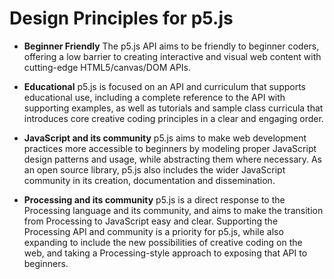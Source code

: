 # Design Principles for p5.js

- **Beginner Friendly** The p5.js API aims to be friendly to beginner coders, offering a low barrier to creating interactive and visual web content with cutting-edge HTML5/canvas/DOM APIs.

- **Educational** p5.js is focused on an API and curriculum that supports educational use, including a complete reference to the API with supporting examples, as well as tutorials and sample class curricula that introduces core creative coding principles in a clear and engaging order.

- **JavaScript and its community** p5.js aims to make web development practices more accessible to beginners by modeling proper JavaScript design patterns and usage, while abstracting them where necessary. As an open source library, p5.js also includes the wider JavaScript community in its creation, documentation and dissemination.

- **Processing and its community** p5.js is a direct response to the Processing language and its community, and aims to make the transition from Processing to JavaScript easy and clear.  Supporting the Processing API and community is a priority for p5.js, while also expanding to include the new possibilities of creative coding on the web, and taking a Processing-style approach to exposing that API to beginners.

